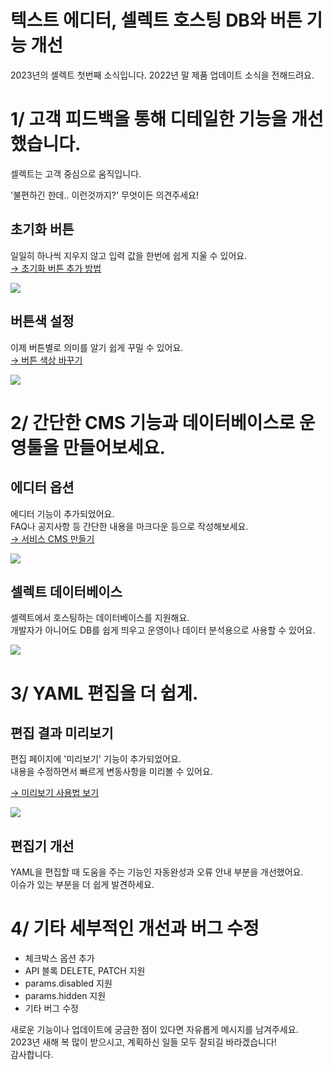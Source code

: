 # 텍스트 에디터, 셀렉트 호스팅 DB와 버튼 기능 개선

2023년의 셀렉트 첫번째 소식입니다. 2022년 말 제품 업데이트 소식을 전해드려요.

# 1/ 고객 피드백을 통해 디테일한 기능을 개선했습니다.

셀렉트는 고객 중심으로 움직입니다.

'불편하긴 한데.. 이런것까지?' 무엇이든 의견주세요!

## 초기화 버튼

일일히 하나씩 지우지 않고 입력 값을 한번에 쉽게 지울 수 있어요.  
[→ 초기화 버튼 추가 방법](https://docs.selectfromuser.com/docs/yaml-reference#blocksresetbutton) 

![](https://files.readme.io/0c20121-resetButton.png)

## 버튼색 설정

이제 버튼별로 의미를 알기 쉽게 꾸밀 수 있어요.  
[→ 버튼 색상 바꾸기](https://docs.selectfromuser.com/docs/yaml-reference#submitbuttontype) 

![](https://files.readme.io/19e62cd-button.type.png)

# 2/ 간단한 CMS 기능과 데이터베이스로 운영툴을 만들어보세요.

## 에디터 옵션

에디터 기능이 추가되었어요.  
FAQ나 공지사항 등 간단한 내용을 마크다운 등으로 작성해보세요.  
[→ 서비스 CMS 만들기](https://docs.selectfromuser.com/docs/%ED%8E%B8%EC%A7%91%EA%B8%B0%EB%A1%9C-%EC%B6%94%EA%B0%80-%EC%88%98%EC%A0%95%ED%95%98%EA%B8%B0) 

![](https://files.readme.io/c65eb40-editorOptions.png)

## 셀렉트 데이터베이스

셀렉트에서 호스팅하는 데이터베이스를 지원해요.  
개발자가 아니어도 DB를 쉽게 띄우고 운영이나 데이터 분석용으로 사용할 수 있어요.

![](https://files.readme.io/c2ae744-select_db.png)

# 3/ YAML 편집을 더 쉽게.

## 편집 결과 미리보기

편집 페이지에 '미리보기' 기능이 추가되었어요.  
내용을 수정하면서 빠르게 변동사항을 미리볼 수 있어요.

[→ 미리보기 사용법 보기](https://docs.selectfromuser.com/docs/%ED%8E%B8%EC%A7%91-%EA%B2%B0%EA%B3%BC-%EB%AF%B8%EB%A6%AC%EB%B3%B4%EA%B8%B0) 

![](https://files.readme.io/a3dd723-preview.png)

## 편집기 개선

YAML을 편집할 때 도움을 주는 기능인 자동완성과 오류 안내 부분을 개선했어요.  
이슈가 있는 부분을 더 쉽게 발견하세요.

# 4/ 기타 세부적인 개선과 버그 수정

- 체크박스 옵션 추가
- API 블록 DELETE, PATCH 지원
- params.disabled 지원
- params.hidden 지원
- 기타 버그 수정

새로운 기능이나 업데이트에 궁금한 점이 있다면 자유롭게 메시지를 남겨주세요.  
2023년 새해 복 많이 받으시고, 계획하신 일들 모두 잘되길 바라겠습니다!  
감사합니다.